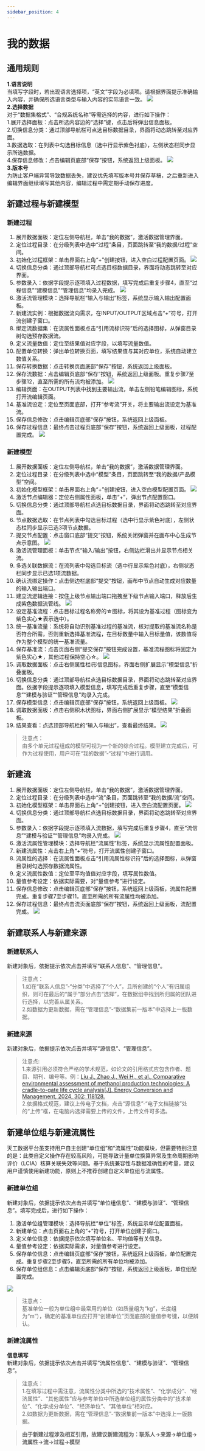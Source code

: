 ```yaml
---
sidebar_position: 4
---
```


# 我的数据

## 通用规则

**1.语言说明**  
当填写字段时，若出现语言选择项，“英文”字段为必填项。请根据界面提示准确输入内容，并确保所选语言类型与输入内容的实际语言一致。
![](./img/language.png)  
**2.选择数据**  
对于“数据集格式”、“合规系统名称”等需选择的内容，进行如下操作：  
1.展开选择面板：点击所选内容边的“选择”键，点击后将弹出信息面板。  
2.切换信息分类：通过顶部导航栏可点选目标数据目录，界面将动态跳转至对应界面。  
3.数据选取：在列表中勾选目标信息（选中行显示紫色衬底），左侧状态栏同步显示所选数据。   
4.保存信息修改：点击编辑页底部“保存”按钮，系统返回上级面板。
![](./img/choose.png)  
**3.版本号**  
为防止客户端异常导致数据丢失，建议优先填写版本号并保存草稿，之后重新进入编辑界面继续填写其他内容，编辑过程中需定期手动保存进度。


## 新建过程与新建模型

### 新建过程

1. 展开数据面板：定位左侧导航栏，单击“我的数据”，激活数据管理界面。
2. 定位过程目录：在分级列表中选中“过程”条目，页面跳转至“我的数据/过程”空间。
3. 初始化过程框架：单击界面右上角“+”创建按钮，进入空白过程配置页面。
 ![](./img/process1.png)  
4. 切换信息分类：通过顶部导航栏可点选目标数据目录，界面将动态跳转至对应界面。
5. 参数录入：依据字段提示逐项填入过程数据，填写完成后重复步骤4，直至“过程信息”“建模信息”“管理信息”均录入完成。
 ![](./img/process2.png)  
6. 激活流管理模块：选择导航栏“输入与输出”标签，系统显示输入输出配置面板。
7. 新建流实例：根据数据流向需求，在INPUT/OUTPUT区域点击“+”符号，打开流创建子窗口。
8. 绑定流数据集：在流属性面板点击“引用流标识符”后的选择图标，从弹窗目录树勾选预存数据流。
9. 定义流量数值：定位至结果值对应字段，以填写流量数值。
10. 配置单位转换：弹出单位转换页面，填写结果值与其对应单位，系统自动建立数值关系。
11. 保存转换数据：点击转换页面底部“保存”按钮，系统返回上级面板。
12. 保存流数据：点击编辑页底部“保存”按钮，系统返回上级面板。重复步骤7至步骤12，直至所需的所有流均被添加。
 ![](./img/process3.png)
13. 编辑页面：在OUTPUT列表中找到主要输出流，单击左侧铅笔编辑图标，系统打开流编辑页面。
14. 基准流设定：定位至页面底部，打开“参考流”开关，将主要输出流设定为基准流。
15. 保存信息修改：点击编辑页底部“保存”按钮，系统返回上级面板。
16. 保存过程信息：最终点击过程页底部“保存”按钮，系统返回上级面板，过程配置完成。
 ![](./img/process4.png)


### 新建模型

1. 展开数据面板：定位左侧导航栏，单击“我的数据”，激活数据管理界面。
2. 定位过程目录：在分级列表中选中“模型”条目，页面跳转至“我的数据/产品模型”空间。
3. 初始化模型框架：单击界面右上角“+”创建按钮，进入空白模型配置页面。
![](./img/model1.png) 
4. 激活节点编辑器：定位右侧属性面板，单击“+”，弹出节点配置窗口。
5. 切换信息分类：通过顶部导航栏点选目标数据目录，界面将动态跳转至对应界面。
6. 节点数据选取：在节点列表中勾选目标过程（选中行显示紫色衬底），左侧状态栏同步显示已选3项节点数据。
7. 提交节点配置：点击窗口底部“提交”按钮，系统关闭弹窗并在画布中心生成节点示意图。
![](./img/model2.png) 
8. 激活流管理面板：单击节点“输入/输出”按钮，右侧边栏滑出并显示节点相关流。
9. 多选关联数据流：在流列表中勾选目标流（选中行显示紫色衬底），右侧状态栏同步显示已选1项流数据。
10. 确认流绑定操作：点击侧边栏底部“提交”按钮，画布中节点自动生成对应数量的输入输出端口。
11. 建立流逻辑连接：按住上级节点输出端口拖拽至下级节点输入端口，释放后生成紫色数据流管线。
![](./img/model3.png) 
12. 设定基准流程：点击目标过程名称旁的☆图标，将其设为基准过程（图标变为紫色实心★表示选中）。
13. 统一基准流量：系统将自动识别基准过程的基准流，核对提取的基准流名称是否符合所需，否则重新选择基准流程，在目标数量中输入目标量值，该数值将作为整个模型的统一基准流量。
14. 保存基准流：点击页面右侧“提交保存”按钮完成设置，基准流程图标将固定为紫色实心★，其他过程保持空心☆。
![](./img/model4.png) 
15. 调取数据面板：点击右侧属性栏i形信息图标，界面右侧扩展显示”模型信息”折叠面板。
16. 切换信息分类：通过顶部导航栏点选目标数据目录，界面将动态跳转至对应界面。依据字段提示逐项填入模型信息，填写完成后重复步骤，直至“模型信息”“建模与验证”“管理信息”均录入完成。
17. 保存模型信息：点击编辑页底部“保存”按钮，系统返回上级面板。
![](./img/model5.png) 
18. 调取数据面板：点击右侧积木状图标，界面右侧扩展显示“模型结果”折叠面板。
19. 结果查看：点选顶部导航栏的“输入与输出”，查看最终结果。
![](./img/model6.png) 

>注意点：  
由多个单元过程组成的模型可视为一个新的综合过程。模型建立完成后，可作为过程使用，用户可在“我的数据”-“过程”中进行调用。

## 新建流

1. 展开数据面板：定位左侧导航栏，单击“我的数据”，激活数据管理界面。
2. 定位过程目录：在分级列表中选中“流”条目，页面跳转至“我的数据/流”空间。
3. 初始化模型框架：单击界面右上角“+”创建按钮，进入空白流配置页面。
![](./img/flow1.png)
4. 切换信息分类：通过顶部导航栏点选目标数据目录，界面将动态跳转至对应界面。
5. 参数录入：依据字段提示逐项填入流数据，填写完成后重复步骤4，直至“流信息”“建模与验证”“管理信息”均录入完成。
![](./img/flow2.png)
6. 激活流属性管理模块：选择导航栏“流属性”标签，系统显示流属性配置面板。
7. 新建流属性：点击右上角“+”符号，打开流属性创建子窗口。
8. 流属性的选择：在流属性面板点击“引用流属性标识符”后的选择图标，从弹窗目录树勾选预存数据流属性。
9. 定义流属性数值：定位至平均值值对应字段，填写属性数值。
10. 量值参考设定：依据实际需要，对“量值参考”进行设定。
11. 保存信息修改：点击编辑页底部“保存”按钮，系统返回上级面板，流属性配置完成。重复步骤7至步骤11，直至所需的所有流属性均被添加。
12. 保存过程信息：最终点击流页面底部“保存”按钮，系统返回上级面板，流配置完成。
![](./img/flow3.png)    
 




## 新建联系人与新建来源

### 新建联系人

新建对象后，依据提示依次点击并填写“联系人信息”、“管理信息”。

>注意点：  
1.如在“联系人信息”-“分类”中选择了“个人”，且所创建的“个人”有归属组织，则可在最后的“属于”部分点击“选择”，在数据组中找到所归属的团队进行选择，以完善从属关系。  
2.如数据为更新数据，需在“管理信息”-“数据集前一版本”中选择上一版数据。

### 新建来源

新建对象后，依据提示依次点击并填写“源信息”、“管理信息”。

>注意点:  
1.来源引用必须符合严格的学术规范，如论文的引用格式应包含作者、题目、期刊、编号等。例：[Liu J., Zhao J., Wei H., et al., Comparative environmental assessment of methanol production technologies: A cradle-to-gate life cycle analysis[J]. Energy Conversion and Management, 2024, 302: 118128.](https://www.sciencedirect.com/science/article/abs/pii/S0196890424000694#:~:text=This%20article%20compares%20the%20state-of-the-art%20%E2%80%9Cliquid%20sunlight%E2%80%9D%20methanol,traditional%20pathways%20through%20a%20cradle-to-gate%20life%20cycle%20assessment.)  
2.依据格式规范，建议上传电子文档，点击“源信息”-“电子文档链接”处的“上传”框，在电脑内选择需要上传的文件，上传文件可多选。

## 新建单位组与新建流属性

天工数据平台虽支持用户自主创建“单位组”和“流属性”功能模块，但需要特别注意的是：此类自定义操作存在较高风险，可能导致计量单位换算异常及生命周期影响评价（LCIA）核算关联失效等问题。基于系统兼容性与数据准确性的考量，建议用户谨慎使用新建功能，原则上不推荐创建自定义单位组与流属性。

### 新建单位组

新建对象后，依据提示依次点击并填写“单位组信息”、“建模与验证”、“管理信息”。填写完成后，进行如下操作：

1. 激活单位组管理模块：选择导航栏“单位”标签，系统显示单位配置面板。
2. 新建单位：点击页面右上角的“+”符号，打开单位创建子窗口。
3. 定义单位信息：依据提示依次填写单位名、平均值等有关信息。
4. 量值参考设定：依据实际需求，对量值参考进行设定。
5. 保存单位信息：点击编辑页底部“保存”按钮，系统返回上级面板，单位配置完成。重复步骤2至步骤5，直至所需的所有单位均被添加。
6. 保存单位组信息：点击编辑页底部“保存”按钮，系统返回上级面板，单位组配置完成。

![](./img/unitgroup.png)  


>注意点：  
基准单位一般为单位组中最常用的单位（如质量组为“kg”，长度组为“m”），确定的基准单位应打开“创建单位”页面底部的量值参考键，以便辨认。

### 新建流属性

**信息填写**  
新建对象后，依据提示依次点击并填写“流属性信息”、“建模与验证”、“管理信息”。

>注意点：  
1.在填写过程中需注意，流属性分类中所选的“技术属性”、“化学成分”、“经济属性”、“其他属性”应与参考单位中所选单位组的属性分类中的“技术单位”、“化学成分单位”、“经济单位”、“其他单位”相对应。  
2.如数据为更新数据，需在“管理信息”-“数据集前一版本”中选择上一版数据。

>**由于新建过程涉及相互引用，故建议新建流程为：联系人->来源->单位组->流属性->流->过程->模型**